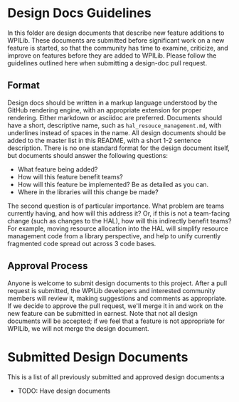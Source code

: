 # Design Docs Guidelines

In this folder are design documents that describe new feature additions to WPILib. These documents are submitted before significant work on a new feature is started, so that the community has time to examine, criticize, and improve on features before they are added to WPILib. Please follow the guidelines outlined here when submitting a design-doc pull request.

## Format

Design docs should be written in a markup language understood by the GitHub rendering engine, with an appropriate extension for proper rendering. Either markdown or asciidoc are preferred. Documents should have a short, descriptive name, such as `hal_resouce_management.md`, with underlines instead of spaces in the name. All design documents should be added to the master list in this README, with a short 1-2 sentence description. There is no one standard format for the design document itself, but documents should answer the following questions:

- What feature being added?
- How will this feature benefit teams?
- How will this feature be implemented? Be as detailed as you can.
- Where in the libraries will this change be made?

The second question is of particular importance. What problem are teams currently having, and how will this address it? Or, if this is not a team-facing change (such as changes to the HAL), how will this indirectly benefit teams? For example, moving resource allocation into the HAL will simplify resource management code from a library perspective, and help to unify currently fragmented code spread out across 3 code bases.

## Approval Process

Anyone is welcome to submit design documents to this project. After a pull request is submitted, the WPILib developers and interested community members will review it, making suggestions and comments as appropriate. If we decide to approve the pull request, we'll merge it in and work on the new feature can be submitted in earnest. Note that not all design documents will be accepted; if we feel that a feature is not appropriate for WPILib, we will not merge the design document.

# Submitted Design Documents

This is a list of all previously submitted and approved design documents:a

- TODO: Have design documents
